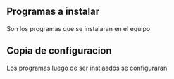## Programas a instalar
Son los programas que se instalaran en el equipo

## Copia de configuracion
Los programas luego de ser instlaados se configuraran